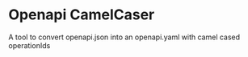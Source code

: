 # Openapi CamelCaser

A tool to convert openapi.json into an openapi.yaml with camel cased operationIds
